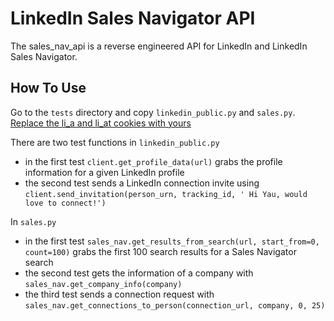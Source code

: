 # LinkedIn Sales Navigator API

The sales_nav_api is a reverse engineered API for LinkedIn and LinkedIn Sales Navigator.

## How To Use

Go to the `tests` directory and copy `linkedin_public.py` and `sales.py`. [Replace the li_a and li_at cookies with yours](https://github.com/austinoboyle/scrape-linkedin-selenium/issues/7)

There are two test functions in `linkedin_public.py` 
  - in the first test `client.get_profile_data(url)` grabs the profile information for a given LinkedIn profile
  - the second test sends a LinkedIn connection invite using `client.send_invitation(person_urn, tracking_id, ' Hi Yau, would love to connect!')`
  
In `sales.py`
  - in the first test `sales_nav.get_results_from_search(url, start_from=0, count=100)` grabs the first 100 search results for a Sales Navigator search
  - the second test gets the information of a company with `sales_nav.get_company_info(company)`
  - the third test sends a connection request with `sales_nav.get_connections_to_person(connection_url, company, 0, 25)`
  
 
